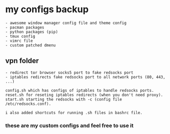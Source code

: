 # my configs backup

	- awesome window manager config file and theme config
	- pacman packages
	- python packages (pip)
	- tmux config
	- vimrc file
	- custom patched dmenu

## vpn folder
	- redirect tor browser socks5 port to fake redsocks port
	- iptables redirects fake redsocks port to all network ports (80, 443, ...)
	
	config.sh which has configs of iptables to handle redsocks ports.
	reset.sh for reseting iptables redirects (when you don't need proxy).
	start.sh starting the redsocks with -c (config file /etc/redsocks.conf).

	i also added shortcuts for running .sh files in bashrc file.


### these are my custom configs and feel free to use it
